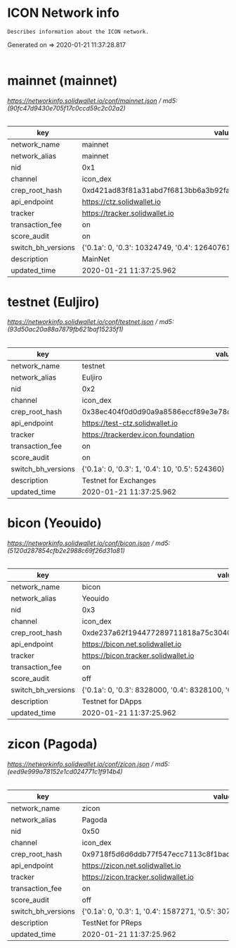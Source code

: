 # ICON Network info
    Describes information about the ICON network.
Generated on => 2020-01-21 11:37:28.817<br><br> 
# mainnet (mainnet) 
###### https://networkinfo.solidwallet.io/conf/mainnet.json  / md5: (90fc47d9430e705f17c0ccd59c2c02a2) 
|key|value| 
|-----|-----|
|network_name|mainnet|
|network_alias|mainnet|
|nid|0x1|
|channel|icon_dex|
|crep_root_hash|0xd421ad83f81a31abd7f6813bb6a3b92fa547bdb6d5abc98d2d0852c1a97bcca5|
|api_endpoint|https://ctz.solidwallet.io|
|tracker|https://tracker.solidwallet.io|
|transaction_fee|on|
|score_audit|on|
|switch_bh_versions|{'0.1a': 0, '0.3': 10324749, '0.4': 12640761, '0.5': 14473622}|
|description|MainNet|
|updated_time|2020-01-21 11:37:25.962|
# testnet (Euljiro) 
###### https://networkinfo.solidwallet.io/conf/testnet.json  / md5: (93d50ac20a88a7879fb621baf15235f1) 
|key|value| 
|-----|-----|
|network_name|testnet|
|network_alias|Euljiro|
|nid|0x2|
|channel|icon_dex|
|crep_root_hash|0x38ec404f0d0d90a9a8586eccf89e3e78de0d3c7580063b20823308e7f722cd12|
|api_endpoint|https://test-ctz.solidwallet.io|
|tracker|https://trackerdev.icon.foundation|
|transaction_fee|on|
|score_audit|on|
|switch_bh_versions|{'0.1a': 0, '0.3': 1, '0.4': 10, '0.5': 524360}|
|description|Testnet for Exchanges|
|updated_time|2020-01-21 11:37:25.962|
# bicon (Yeouido) 
###### https://networkinfo.solidwallet.io/conf/bicon.json  / md5: (5120d287854cfb2e2988c69f26d31a81) 
|key|value| 
|-----|-----|
|network_name|bicon|
|network_alias|Yeouido|
|nid|0x3|
|channel|icon_dex|
|crep_root_hash|0xde237a62f194477289711818a75c3040f887b5854ea20683a7cde0947c20e436|
|api_endpoint|https://bicon.net.solidwallet.io|
|tracker|https://bicon.tracker.solidwallet.io|
|transaction_fee|on|
|score_audit|off|
|switch_bh_versions|{'0.1a': 0, '0.3': 8328000, '0.4': 8328100, '0.5': 8882950}|
|description|Testnet for DApps|
|updated_time|2020-01-21 11:37:25.962|
# zicon (Pagoda) 
###### https://networkinfo.solidwallet.io/conf/zicon.json  / md5: (eed9e999a78152e1cd024771c1f914b4) 
|key|value| 
|-----|-----|
|network_name|zicon|
|network_alias|Pagoda|
|nid|0x50|
|channel|icon_dex|
|crep_root_hash|0x9718f5d6d6ddb77f547ecc7113c8f1bad1bf46220512fbde356eee74a90ba47c|
|api_endpoint|https://zicon.net.solidwallet.io|
|tracker|https://zicon.tracker.solidwallet.io|
|transaction_fee|on|
|score_audit|off|
|switch_bh_versions|{'0.1a': 0, '0.3': 1, '0.4': 1587271, '0.5': 3077345}|
|description|TestNet for PReps|
|updated_time|2020-01-21 11:37:25.962|
